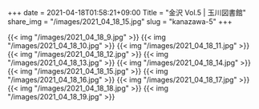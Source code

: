 +++
date  = 2021-04-18T01:58:21+09:00
Title = "金沢 Vol.5 | 玉川図書館"
share_img = "/images/2021_04_18_15.jpg"
slug = "kanazawa-5"
+++


{{< img "/images/2021_04_18_9.jpg" >}}
{{< img "/images/2021_04_18_10.jpg" >}}
{{< img "/images/2021_04_18_11.jpg" >}}
{{< img "/images/2021_04_18_12.jpg" >}}
{{< img "/images/2021_04_18_13.jpg" >}}
{{< img "/images/2021_04_18_14.jpg" >}}
{{< img "/images/2021_04_18_15.jpg" >}}
{{< img "/images/2021_04_18_16.jpg" >}}
{{< img "/images/2021_04_18_17.jpg" >}}
{{< img "/images/2021_04_18_18.jpg" >}}
{{< img "/images/2021_04_18_19.jpg" >}}